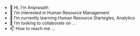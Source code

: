 - 👋 Hi, I’m Ariprasath
- 👀 I’m interested in Human Resource Management
- 🌱 I’m currently learning Human Resource Startegies, Analytics
- 💞️ I’m looking to collaborate on ...
- 📫 How to reach me ...

<!---
Ariprasath26061997/Ariprasath26061997 is a ✨ special ✨ repository because its `README.md` (this file) appears on your GitHub profile.
You can click the Preview link to take a look at your changes.
--->
